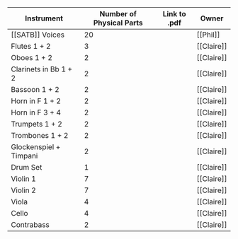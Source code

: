 
| Instrument             | Number of Physical Parts | Link to .pdf | Owner      |
| ---------------------- | ------------------------ | ------------ | ---------- |
| [[SATB]] Voices        | 20                       |              | [[Phil]]   |
| Flutes 1 + 2           | 3                        |              | [[Claire]] |
| Oboes 1 + 2            | 2                        |              | [[Claire]] |
| Clarinets in Bb 1 + 2  | 2                        |              | [[Claire]] |
| Bassoon 1 + 2          | 2                        |              | [[Claire]] |
| Horn in F 1 + 2        | 2                        |              | [[Claire]] |
| Horn in F 3 + 4        | 2                        |              | [[Claire]] |
| Trumpets 1 + 2         | 2                        |              | [[Claire]] |
| Trombones 1 + 2        | 2                        |              | [[Claire]] |
| Glockenspiel + Timpani | 2                        |              | [[Claire]] |
| Drum Set               | 1                        |              | [[Claire]] |
| Violin 1               | 7                        |              | [[Claire]] |
| Violin 2               | 7                        |              | [[Claire]] |
| Viola                  | 4                        |              | [[Claire]] |
| Cello                  | 4                        |              | [[Claire]] |
| Contrabass             | 2                        |              | [[Claire]] |


